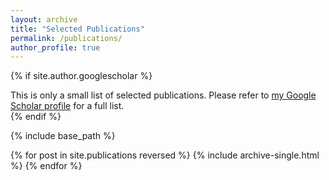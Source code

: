 ```yaml
---
layout: archive
title: "Selected Publications"
permalink: /publications/
author_profile: true
---
```


{% if site.author.googlescholar %}
  <div class="wordwrap">This is only a small list of selected publications. Please refer to <a href="{{site.author.googlescholar}}">my Google Scholar profile</a> for a full list.</div>
{% endif %}

{% include base_path %}

{% for post in site.publications reversed %}
  {% include archive-single.html %}
{% endfor %}
